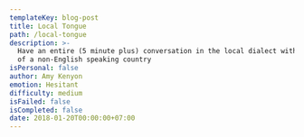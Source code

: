 ```yaml
---
templateKey: blog-post
title: Local Tongue
path: /local-tongue
description: >-
  Have an entire (5 minute plus) conversation in the local dialect with the people
  of a non-English speaking country
isPersonal: false
author: Amy Kenyon
emotion: Hesitant
difficulty: medium
isFailed: false 
isCompleted: false
date: 2018-01-20T00:00:00+07:00
---
```

